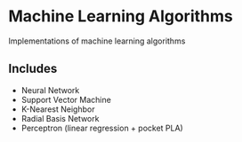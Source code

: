 # Machine Learning Algorithms
Implementations of machine learning algorithms

## Includes
- Neural Network
- Support Vector Machine
- K-Nearest Neighbor
- Radial Basis Network
- Perceptron (linear regression + pocket PLA)
